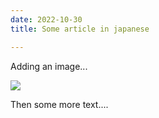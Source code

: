 ```yaml
---
date: 2022-10-30
title: Some article in japanese

---
```

Adding an image...

![](/assets/uploads/rushil-shrivastava-qvjmevskz4y-unsplash.jpg)

Then some more text....